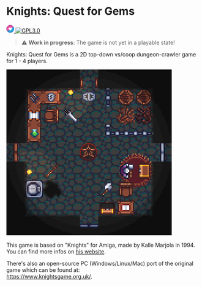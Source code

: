 
# Knights: Quest for Gems

<a href="https://love2d.org/">
         <img alt="LOVE" src="image/loveIcon.png"
         height="20">
</a>
<a href="https://www.gnu.org/licenses/gpl-3.0.txt">
         <img alt="GPL3.0" src="https://upload.wikimedia.org/wikipedia/commons/thumb/8/86/GPL_v3_Blue_Badge.svg/120px-GPL_v3_Blue_Badge.svg.png"
         height="20">
</a>

> :warning: **Work in progress**: The game is not yet in a playable state!
> 
Knights: Quest for Gems is a 2D top-down vs/coop dungeon-crawler game for 1 - 4 players.



![](image/preview.png)

This game is based on "Knights" for Amiga, made by Kalle Marjola in 1994.  
You can find more infos on [his website](https://rpr.kapsi.fi/games/design.shtml#knights).

There's also an open-source PC (Windows/Linux/Mac) port of the original game which can be found at:  
https://www.knightsgame.org.uk/.

